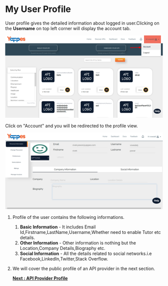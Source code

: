 My User Profile
===============

User profile gives the detailed information about logged in
user.Clicking on the **Username** on top left corner will display the
account tab.

![](images/account/my_user_profile_account_click_01.png)

Click on "Account" and you will be redirected to the profile view.

![](images/account/my_user_profile_view_02.png)

1.  Profile of the user contains the following informations.
    1.  **Basic Information** - It includes Email
        Id,Firstname,LastName,Username,Whether need to enable Tutor etc
        details.
    2.  **Other Information** - Other information is nothing but the
        Location,Company Details,Biography etc.
    3.  **Social Information** - All the details related to social
        networks.i.e Facebook,LinkedIn,Twitter,Stack Overflow.
2.  We will cover the public profile of an API provider in the next
    section.
    
    [**Next : API Provider Profile**](apiprovider_profile.md)
